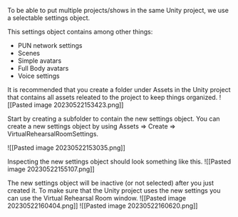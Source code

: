 To be able to put multiple projects/shows in the same Unity project, we use a selectable settings object.

This settings object contains among other things:
* PUN network settings
* Scenes
* Simple avatars
* Full Body avatars
* Voice settings

It is recommended that you create a folder under Assets in the Unity project that contains all assets releated to the project to keep things organized.
![[Pasted image 20230522153423.png]]

Start by creating a subfolder to contain the new settings object.
You can create a new settings object by using Assets => Create => VirtualRehearsalRoomSettings.

![[Pasted image 20230522153035.png]]

Inspecting the new settings object should look something like this.
![[Pasted image 20230522155107.png]]

The new settings object will be inactive (or not selected) after you just created it. To make sure that the Unity project uses the new settings you can use the Virtual Rehearsal Room window.
![[Pasted image 20230522160404.png]]
![[Pasted image 20230522160620.png]]

